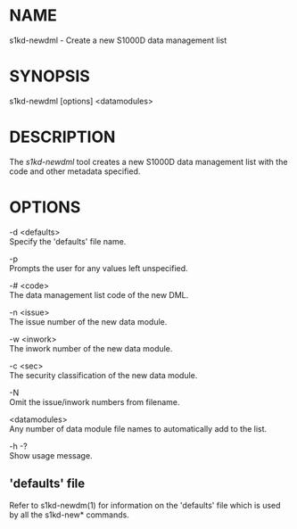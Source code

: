 NAME
====

s1kd-newdml - Create a new S1000D data management list

SYNOPSIS
========

s1kd-newdml \[options\] &lt;datamodules&gt;

DESCRIPTION
===========

The *s1kd-newdml* tool creates a new S1000D data management list with the code and other metadata specified.

OPTIONS
=======

-d &lt;defaults&gt;  
Specify the 'defaults' file name.

-p  
Prompts the user for any values left unspecified.

-\# &lt;code&gt;  
The data management list code of the new DML.

-n &lt;issue&gt;  
The issue number of the new data module.

-w &lt;inwork&gt;  
The inwork number of the new data module.

-c &lt;sec&gt;  
The security classification of the new data module.

-N  
Omit the issue/inwork numbers from filename.

&lt;datamodules&gt;  
Any number of data module file names to automatically add to the list.

-h -?  
Show usage message.

'defaults' file
---------------

Refer to s1kd-newdm(1) for information on the 'defaults' file which is used by all the s1kd-new\* commands.
